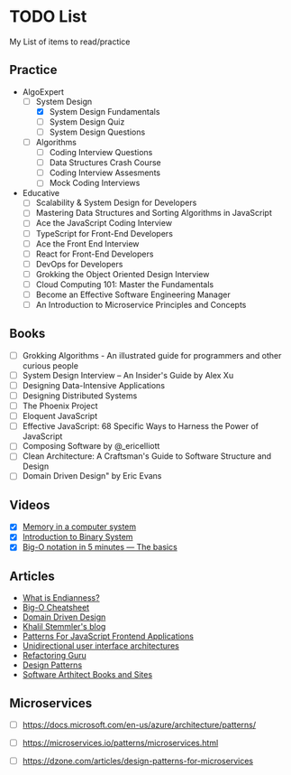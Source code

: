 # TODO List
My List of items to read/practice


## Practice
- AlgoExpert
  - [ ] System Design
     - [x] System Design Fundamentals
     - [ ] System Design Quiz
     - [ ] System Design Questions
  - [ ] Algorithms
     - [ ] Coding Interview Questions
     - [ ] Data Structures Crash Course
     - [ ] Coding Interview Assesments
     - [ ] Mock Coding Interviews
- Educative
  - [ ] Scalability & System Design for Developers
  - [ ] Mastering Data Structures and Sorting Algorithms in JavaScript
  - [ ] Ace the JavaScript Coding Interview
  - [ ] TypeScript for Front-End Developers
  - [ ] Ace the Front End Interview
  - [ ] React for Front-End Developers
  - [ ] DevOps for Developers
  - [ ] Grokking the Object Oriented Design Interview
  - [ ] Cloud Computing 101: Master the Fundamentals
  - [ ] Become an Effective Software Engineering Manager
  - [ ] An Introduction to Microservice Principles and Concepts

## Books

   - [ ] Grokking Algorithms - An illustrated guide for programmers and other curious people
   - [ ] System Design Interview – An Insider's Guide by Alex Xu
   - [ ] Designing Data-Intensive Applications 
   - [ ] Designing Distributed Systems
   - [ ] The Phoenix Project
   - [ ] Eloquent JavaScript 
   - [ ] Effective JavaScript: 68 Specific Ways to Harness the Power of JavaScript
   - [ ] Composing Software by @_ericelliott 
   - [ ] Clean Architecture: A Craftsman's Guide to Software Structure and Design
   - [ ] Domain Driven Design" by Eric Evans 

## Videos
  - [x] [Memory in a computer system](https://www.youtube.com/watch?v=F0Ri2TpRBBg)
  - [x] [Introduction to Binary System](https://www.youtube.com/watch?v=kTcpd4ef2lU)
  - [x] [Big-O notation in 5 minutes — The basics](https://www.youtube.com/watch?v=__vX2sjlpXU)

## Articles
  - [What is Endianness?](https://www.freecodecamp.org/news/what-is-endianness-big-endian-vs-little-endian/)
  - [Big-O Cheatsheet](https://www.bigocheatsheet.com/)
  - [Domain Driven Design](https://martinfowler.com/tags/domain%20driven%20design.html)
  - [Khalil Stemmler's blog](https://khalilstemmler.com/)
  - [Patterns For JavaScript Frontend Applications](https://blog.cloudboost.io/the-state-of-web-applications-3f789a18b810)
  - [Unidirectional user interface architectures](https://staltz.com/unidirectional-user-interface-architectures.html)
  - [Refactoring Guru](https://refactoring.guru/design-patterns)
  - [Design Patterns](https://www.patterns.dev/)
  - [Software Arthitect Books and Sites](https://dzone.com/articles/9-best-software-architecture-books-and-sites)
   
## Microservices
  - [ ] https://docs.microsoft.com/en-us/azure/architecture/patterns/
  - [ ] https://microservices.io/patterns/microservices.html
  - [ ] https://dzone.com/articles/design-patterns-for-microservices
  

